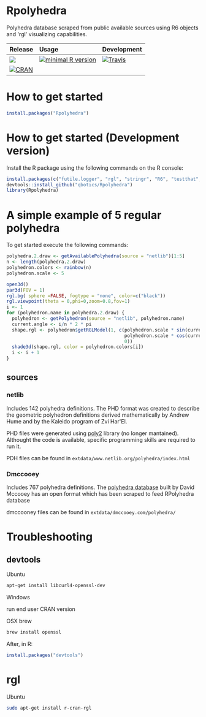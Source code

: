  # Rpolyhedra

 Polyhedra database scraped from public available sources using R6 objects and 'rgl' visualizing capabilities. 
 
  | Release | Usage | Development |
|:--------|:------|:------------|
 [![](https://badges.ropensci.org/157_status.svg)](https://github.com/ropensci/onboarding/issues/157)| [![minimal R version](https://img.shields.io/badge/R%3E%3D-3.0.0-blue.svg)](https://cran.r-project.org/) | [![Travis](https://travis-ci.org/qbotics/Rpolyhedra.svg?branch=master)](https://travis-ci.org/qbotics/Rpolyhedra) |
| [![CRAN](http://www.r-pkg.org/badges/version/Rpolyhedra)](https://cran.r-project.org/package=Rpolyhedra) 

# How to get started
```R
install.packages("Rpolyhedra")
```

# How to get started (Development version)

Install the R package using the following commands on the R console:

```R
install.packages(c("futile.logger", "rgl", "stringr", "R6", "testthat", "devtools"))
devtools::install_github("qbotics/Rpolyhedra")
library(Rpolyhedra)
```

# A simple example of 5 regular polyhedra

To get started execute the following commands:

```R
polyhedra.2.draw <- getAvailablePolyhedra(source = "netlib")[1:5]
n <- length(polyhedra.2.draw)
polyhedron.colors <- rainbow(n)
polyhedron.scale <- 5

open3d()
par3d(FOV = 1)
rgl.bg( sphere =FALSE, fogtype = "none", color=c("black"))
rgl.viewpoint(theta = 0,phi=0,zoom=0.8,fov=1)
i <- 1
for (polyhedron.name in polyhedra.2.draw) {
  polyhedron <- getPolyhedron(source = "netlib", polyhedron.name)
  current.angle <- i/n * 2 * pi
  shape.rgl <- polyhedron$getRGLModel(1, c(polyhedron.scale * sin(current.angle),
                                           polyhedron.scale * cos(current.angle),
                                           0))
  shade3d(shape.rgl, color = polyhedron.colors[i])
  i <- i + 1
}

```
## sources 
### netlib
 Includes 142 polyhedra definitions.
 The PHD format was created to describe the geometric polyhedron definitions derived mathematically by Andrew Hume and by the Kaleido program of Zvi Har'El.

 PHD files were generated using [poly2](http://www.netlib.org/poly2/readme) library (no longer mantained). Althought the code is available, specific programming skills are required to run it.
 
PDH files can be found in `extdata/www.netlib.org/polyhedra/index.html`

### Dmccooey
Includes 767 polyhedra definitions.
The [polyhedra database](http://dmccooey.com/polyhedra/) built by David Mccooey has an open format which has been scraped to feed RPolyhedra database

dmccooney files can be found in `extdata/dmccooey.com/polyhedra/`

# Troubleshooting

## devtools
Ubuntu

```bash
apt-get install libcurl4-openssl-dev
```

Windows

run end user CRAN version

OSX brew

```bash
brew install openssl
```
After, in R:

```R
install.packages("devtools")
```

# rgl

Ubuntu
```bash
sudo apt-get install r-cran-rgl
```
